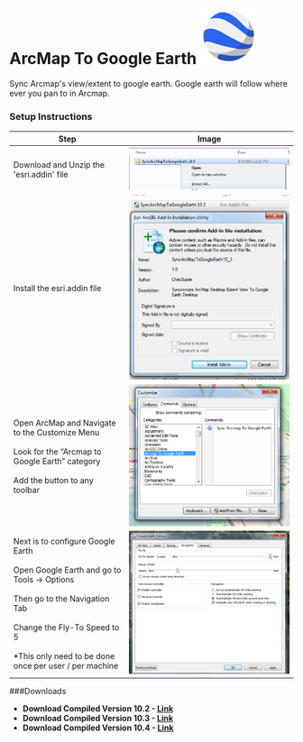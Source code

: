 # ArcMap To Google Earth ![alt tag](Images/google_earth_icon.png)




Sync Arcmap's view/extent to google earth. Google earth will follow where ever you pan to in Arcmap.

### Setup Instructions

| Step | Image |
| ---- | ----- |
| Download and Unzip the 'esri.addin' file | ![alt tag](Images/unzip.png)
| Install the esri.addin file | ![alt tag](Images/install.png)
| Open ArcMap and Navigate to the Customize Menu <br/><br/>Look for the “Arcmap to Google Earth” category<br/><br/>Add the button to any toolbar | ![alt tag](Images/open_in_arc.png)|
| Next is to configure Google Earth<br/><br/>Open Google Earth and go to Tools -> Options<br/><br/>Then go to the Navigation Tab<br/><br/>Change the Fly-To Speed to 5<br/><br/>*This only need to be done once per user / per machine | ![alt tag](Images/google_earth_config.png)


###Downloads

 - **Download Compiled Version 10.2 - [Link](Compiled/SyncArcMapToGoogleEarth-10_2.zip)**
 - **Download Compiled Version 10.3 - [Link](Compiled/SyncArcMapToGoogleEarth-10_3.zip)**
 - **Download Compiled Version 10.4 - [Link](Compiled/SyncArcMapToGoogleEarth-10_4.zip)**
